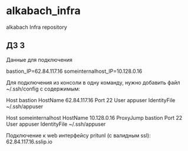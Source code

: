 # alkabach_infra
alkabach Infra repository

## ДЗ 3

Данные для подключения

bastion_IP=62.84.117.16
someinternalhost_IP=10.128.0.16

Для подключения из консоли в одну команду, нужно добавить файл ~/.ssh/config с содержимым:

Host bastion
  HostName 62.84.117.16
  Port 22
  User appuser
  IdentityFile ~/.ssh/appuser

Host someinternalhost
  HostName 10.128.0.16
  ProxyJump bastion
  Port 22
  User appuser
  IdentityFile ~/.ssh/appuser

Подключение к web интерфейсу pritunl (с валидным ssl):
62.84.117.16.sslip.io

